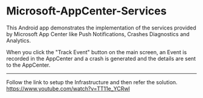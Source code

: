 # Microsoft-AppCenter-Services
This Android app demonstrates the implementation of the services provided by Microsoft App Center like Push Notifications, Crashes Diagnostics and Analytics.

When you click the "Track Event" button on the main screen, an Event is recorded in the AppCenter and a crash is generated and the details are sent to the AppCenter.

**********************************************************************************************************************

Follow the link to setup the Infrastructure and then refer the solution.
https://www.youtube.com/watch?v=TT11e_YCRwI
